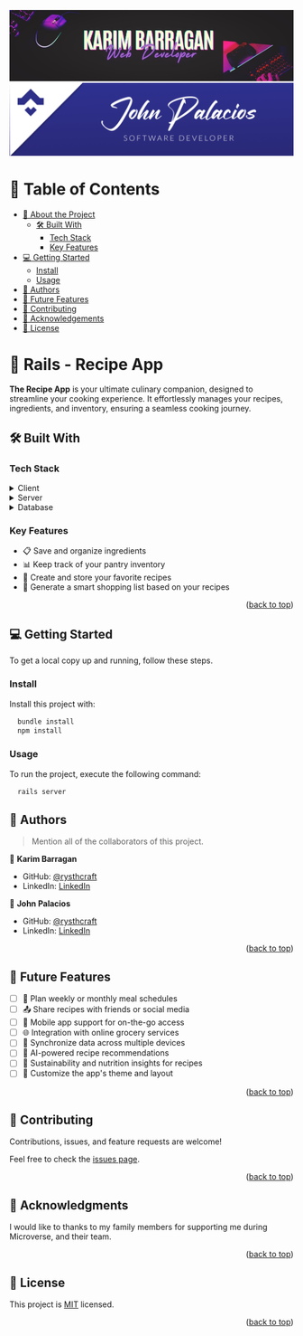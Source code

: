 <a name="readme-top"></a>

<div align="center"> 
  <img src="./app/assets/images/karim_barragan.jpg" />
  <img src="./app/assets/images/john_palacios.png" />
</div>

<!-- TABLE OF CONTENTS -->

# 📗 Table of Contents

- [📖 About the Project](#about-project)
  - [🛠 Built With](#built-with)
    - [Tech Stack](#tech-stack)
    - [Key Features](#key-features)
- [💻 Getting Started](#getting-started)
  - [Install](#install)
  - [Usage](#usage)
- [👥 Authors](#authors)
- [🔭 Future Features](#future-features)
- [🤝 Contributing](#contributing)
- [🙏 Acknowledgements](#acknowledgements)
- [📝 License](#license)

<!-- PROJECT DESCRIPTION -->

# 📖 Rails - Recipe App <a name="about-project"></a>

**The Recipe App** is your ultimate culinary companion, designed to streamline your cooking experience. It effortlessly manages your recipes, ingredients, and inventory, ensuring a seamless cooking journey.

## 🛠 Built With <a name="built-with"></a>

### Tech Stack <a name="tech-stack"></a>

<details>
  <summary>Client</summary>
  <ul>
    <li>
          <img src="https://upload.wikimedia.org/wikipedia/commons/thumb/7/73/Ruby_logo.svg/2048px-Ruby_logo.svg.png" width="100px" height="100px"/>
     <a href="https://www.ruby-lang.org/en/">Ruby</a>
    </li>
    <li>
          <img src="https://upload.wikimedia.org/wikipedia/commons/thumb/d/d5/Tailwind_CSS_Logo.svg/2560px-Tailwind_CSS_Logo.svg.png" width="125px" height="100px"/>
      <a href="https://tailwindcss.com/">TailwindCSS</a>
    </li>
  </ul>
</details>

<details>
  <summary>Server</summary>
  <ul>
    <li>
      <img src="https://pbs.twimg.com/media/CZGHPChUAAA3jqE.png" width="100px" height="100px"/>
      <a href="https://rubyonrails.org/">Ruby on Rails</a>
    </li>
  </ul>
</details>

<details>
<summary>Database</summary>
  <ul>
    <li>
      <img src="https://upload.wikimedia.org/wikipedia/commons/thumb/2/29/Postgresql_elephant.svg/993px-Postgresql_elephant.svg.png" width="100px" height="100px"/>
      <a href="https://www.postgresql.org/">PostgreSQL</a>
    </li>
  </ul>
</details>

<!-- Features -->

### Key Features <a name="key-features"></a>

- 📋 Save and organize ingredients
- 📊 Keep track of your pantry inventory
- 📝 Create and store your favorite recipes
- 🛒 Generate a smart shopping list based on your recipes

<p align="right">(<a href="#readme-top">back to top</a>)</p>

<!-- GETTING STARTED -->

## 💻 Getting Started <a name="getting-started"></a>

To get a local copy up and running, follow these steps.

### Install

Install this project with:

```sh
  bundle install
  npm install
```

### Usage

To run the project, execute the following command:

```sh
  rails server
```

<!-- AUTHORS -->

## 👥 Authors <a name="authors"></a>

> Mention all of the collaborators of this project.

👤 **Karim Barragan**

- GitHub: [@rysthcraft](https://github.com/Rebelzob)
- LinkedIn: [LinkedIn](https://www.linkedin.com/in/karim-barragan/)

👤 **John Palacios**

- GitHub: [@rysthcraft](https://github.com/Rysth)
- LinkedIn: [LinkedIn](https://www.linkedin.com/in/john-palacios-rysthcraft)

<p align="right">(<a href="#readme-top">back to top</a>)</p>

<!-- FUTURE FEATURES -->

## 🔭 Future Features <a name="future-features"></a>

- [ ] 📅 Plan weekly or monthly meal schedules
- [ ] 📤 Share recipes with friends or social media
- [ ] 📱 Mobile app support for on-the-go access
- [ ] 🌐 Integration with online grocery services
- [ ] 🔄 Synchronize data across multiple devices
- [ ] 🤖 AI-powered recipe recommendations
- [ ] 🌱 Sustainability and nutrition insights for recipes
- [ ] 🎨 Customize the app's theme and layout

<p align="right">(<a href="#readme-top">back to top</a>)</p>

<!-- CONTRIBUTING -->

## 🤝 Contributing <a name="contributing"></a>

Contributions, issues, and feature requests are welcome!

Feel free to check the [issues page](../../issues/).

<p align="right">(<a href="#readme-top">back to top</a>)</p>

<!-- ACKNOWLEDGEMENTS -->

## 🙏 Acknowledgments <a name="acknowledgements"></a>

I would like to thanks to my family members for supporting me during Microverse, and their team.

<p align="right">(<a href="#readme-top">back to top</a>)</p>

<!-- LICENSE -->

## 📝 License <a name="license"></a>

This project is [MIT](./LICENSE.md) licensed.

<p align="right">(<a href="#readme-top">back to top</a>)</p>
